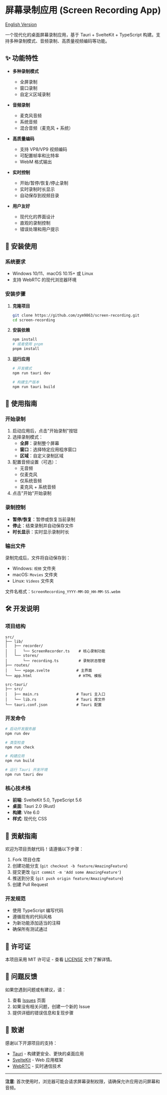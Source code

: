 # 屏幕录制应用 (Screen Recording App)

[English Version](README-EN.md)

一个现代化的桌面屏幕录制应用，基于 Tauri + SvelteKit + TypeScript 构建。支持多种录制模式、音频录制、高质量视频编码等功能。

## ✨ 功能特性

- **多种录制模式**
  - 全屏录制
  - 窗口录制
  - 自定义区域录制

- **音频录制**
  - 麦克风音频
  - 系统音频
  - 混合音频（麦克风 + 系统）

- **高质量编码**
  - 支持 VP8/VP9 视频编码
  - 可配置帧率和比特率
  - WebM 格式输出

- **实时控制**
  - 开始/暂停/恢复/停止录制
  - 实时录制时长显示
  - 自动保存到视频目录

- **用户友好**
  - 现代化的界面设计
  - 直观的录制控制
  - 错误处理和用户提示

## 🚀 安装使用

### 系统要求

- Windows 10/11、macOS 10.15+ 或 Linux
- 支持 WebRTC 的现代浏览器环境

### 安装步骤

1. **克隆项目**
   ```bash
   git clone https://github.com/zym9863/screen-recording.git
   cd screen-recording
   ```

2. **安装依赖**
   ```bash
   npm install
   # 或者使用 pnpm
   pnpm install
   ```

3. **运行应用**
   ```bash
   # 开发模式
   npm run tauri dev

   # 构建生产版本
   npm run tauri build
   ```

## 📖 使用指南

### 开始录制

1. 启动应用后，点击"开始录制"按钮
2. 选择录制模式：
   - **全屏**：录制整个屏幕
   - **窗口**：选择特定应用程序窗口
   - **区域**：自定义录制区域
3. 配置音频设置（可选）：
   - 无音频
   - 仅麦克风
   - 仅系统音频
   - 麦克风 + 系统音频
4. 点击"开始"开始录制

### 录制控制

- **暂停/恢复**：暂停或恢复当前录制
- **停止**：结束录制并自动保存文件
- **时长显示**：实时显示录制时长

### 输出文件

录制完成后，文件将自动保存到：
- Windows: `视频` 文件夹
- macOS: `Movies` 文件夹
- Linux: `Videos` 文件夹

文件名格式：`ScreenRecording_YYYY-MM-DD_HH-MM-SS.webm`

## 🛠️ 开发说明

### 项目结构

```
src/
├── lib/
│   ├── recorder/
│   │   └── ScreenRecorder.ts    # 核心录制功能
│   └── stores/
│       └── recording.ts         # 录制状态管理
├── routes/
│   └── +page.svelte            # 主界面
└── app.html                     # HTML 模板

src-tauri/
├── src/
│   ├── main.rs                 # Tauri 主入口
│   └── lib.rs                  # Tauri 库文件
└── tauri.conf.json             # Tauri 配置
```

### 开发命令

```bash
# 启动开发服务器
npm run dev

# 类型检查
npm run check

# 构建应用
npm run build

# 运行 Tauri 开发环境
npm run tauri dev
```

### 核心技术栈

- **前端**: SvelteKit 5.0, TypeScript 5.6
- **桌面**: Tauri 2.0 (Rust)
- **构建**: Vite 6.0
- **样式**: 现代化 CSS

## 🤝 贡献指南

欢迎为项目贡献代码！请遵循以下步骤：

1. Fork 项目仓库
2. 创建功能分支 (`git checkout -b feature/AmazingFeature`)
3. 提交更改 (`git commit -m 'Add some AmazingFeature'`)
4. 推送到分支 (`git push origin feature/AmazingFeature`)
5. 创建 Pull Request

### 开发规范

- 使用 TypeScript 编写代码
- 遵循现有的代码风格
- 为新功能添加适当的注释
- 确保所有测试通过

## 📄 许可证

本项目采用 MIT 许可证 - 查看 [LICENSE](LICENSE) 文件了解详情。

## 🐛 问题反馈

如果您遇到问题或有建议，请：

1. 查看 [Issues](https://github.com/zym9863/screen-recording/issues) 页面
2. 如果没有相关问题，创建一个新的 Issue
3. 提供详细的错误信息和复现步骤

## 🙏 致谢

感谢以下开源项目的支持：

- [Tauri](https://tauri.app/) - 构建更安全、更快的桌面应用
- [SvelteKit](https://kit.svelte.dev/) - Web 应用框架
- [WebRTC](https://webrtc.org/) - 实时通信技术

---

**注意**: 首次使用时，浏览器可能会请求屏幕录制权限，请确保允许应用访问屏幕和音频。